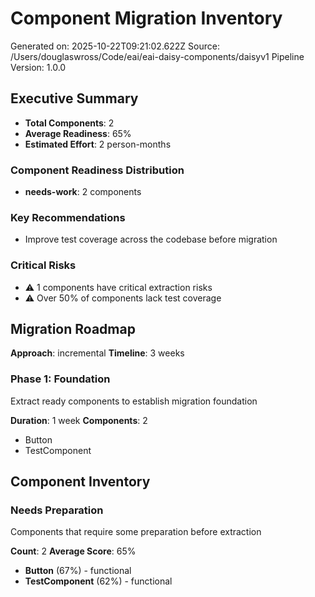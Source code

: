 # Component Migration Inventory

Generated on: 2025-10-22T09:21:02.622Z
Source: /Users/douglaswross/Code/eai/eai-daisy-components/daisyv1
Pipeline Version: 1.0.0

## Executive Summary

- **Total Components**: 2
- **Average Readiness**: 65%
- **Estimated Effort**: 2 person-months

### Component Readiness Distribution

- **needs-work**: 2 components

### Key Recommendations

- Improve test coverage across the codebase before migration

### Critical Risks

- ⚠️ 1 components have critical extraction risks
- ⚠️ Over 50% of components lack test coverage

## Migration Roadmap

**Approach**: incremental
**Timeline**: 3 weeks

### Phase 1: Foundation

Extract ready components to establish migration foundation

**Duration**: 1 week
**Components**: 2

- Button
- TestComponent

## Component Inventory

### Needs Preparation

Components that require some preparation before extraction

**Count**: 2
**Average Score**: 65%

- **Button** (67%) - functional
- **TestComponent** (62%) - functional
